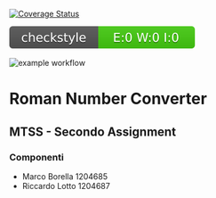 [![Coverage Status](https://coveralls.io/repos/github/MarcoBorella/MTSS-A2/badge.svg?branch=main&kill_cache=1)](https://coveralls.io/github/MarcoBorella/MTSS-A2?branch=main)

![Checkstyle](.github/badges/checkstyle-result.svg)

![example workflow](https://github.com/MarcoBorella/MTSS-A2/actions/workflows/build.yml/badge.svg&kill_cache=1)          

# Roman Number Converter

## MTSS - Secondo Assignment
### Componenti 
- Marco Borella 1204685
- Riccardo Lotto 1204687